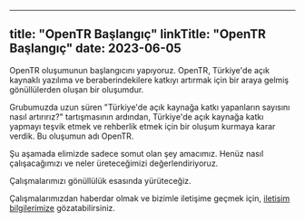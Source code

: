 
---
title: "OpenTR Başlangıç"
linkTitle: "OpenTR Başlangıç"
date: 2023-06-05
---

OpenTR oluşumunun başlangıcını yapıyoruz. OpenTR, Türkiye'de açık kaynaklı yazılıma ve beraberindekilere katkıyı artırmak için bir araya gelmiş gönüllülerden oluşan bir oluşumdur.

Grubumuzda uzun süren "Türkiye'de açık kaynağa katkı yapanların sayısını nasıl artırırız?" tartışmasının ardından, Türkiye'de açık kaynağa katkı yapmayı teşvik etmek ve rehberlik etmek için bir oluşum kurmaya karar verdik. Bu oluşumun adı OpenTR.

Şu aşamada elimizde sadece somut olan şey amacımız. Henüz nasıl çalışacağımızı ve neler üreteceğimizi değerlendiriyoruz.

Çalışmalarımızı gönüllülük esasında yürüteceğiz.

Çalışmalarımızdan haberdar olmak ve bizimle iletişime geçmek için, [iletişim bilgilerimize](/contact/) gözatabilirsiniz.
